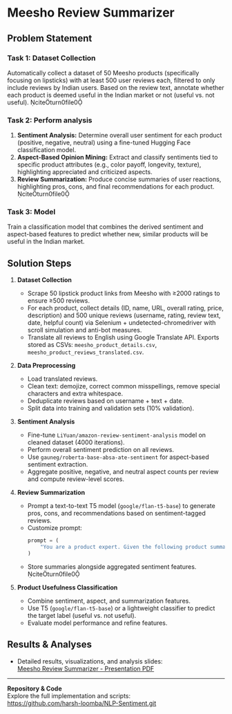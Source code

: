# Meesho Review Summarizer

## Problem Statement

### Task 1: Dataset Collection  
Automatically collect a dataset of 50 Meesho products (specifically focusing on lipsticks) with at least 500 user reviews each, filtered to only include reviews by Indian users. Based on the review text, annotate whether each product is deemed useful in the Indian market or not (useful vs. not useful). citeturn0file0

### Task 2: Perform analysis  
1. **Sentiment Analysis:** Determine overall user sentiment for each product (positive, negative, neutral) using a fine-tuned Hugging Face classification model.  
2. **Aspect-Based Opinion Mining:** Extract and classify sentiments tied to specific product attributes (e.g., color payoff, longevity, texture), highlighting appreciated and criticized aspects.  
3. **Review Summarization:** Produce concise summaries of user reactions, highlighting pros, cons, and final recommendations for each product. citeturn0file0

### Task 3: Model  
Train a classification model that combines the derived sentiment and aspect-based features to predict whether new, similar products will be useful in the Indian market.

## Solution Steps

1. **Dataset Collection**  
   - Scrape 50 lipstick product links from Meesho with ≥2000 ratings to ensure ≥500 reviews.  
   - For each product, collect details (ID, name, URL, overall rating, price, description) and 500 unique reviews (username, rating, review text, date, helpful count) via Selenium + undetected-chromedriver with scroll simulation and anti-bot measures.  
   - Translate all reviews to English using Google Translate API. Exports stored as CSVs: `meesho_product_details.csv`, `meesho_product_reviews_translated.csv`.

2. **Data Preprocessing**  
   - Load translated reviews.  
   - Clean text: demojize, correct common misspellings, remove special characters and extra whitespace.  
   - Deduplicate reviews based on username + text + date.  
   - Split data into training and validation sets (10% validation).

3. **Sentiment Analysis**  
   - Fine-tune `LiYuan/amazon-review-sentiment-analysis` model on cleaned dataset (4000 iterations).  
   - Perform overall sentiment prediction on all reviews.  
   - Use `gauneg/roberta-base-absa-ate-sentiment` for aspect-based sentiment extraction.  
   - Aggregate positive, negative, and neutral aspect counts per review and compute review-level scores.

4. **Review Summarization**  
   - Prompt a text-to-text T5 model (`google/flan-t5-base`) to generate pros, cons, and recommendations based on sentiment-tagged reviews.  
   - Customize prompt:  
     ```python
     prompt = (
         "You are a product expert. Given the following product summary, write a brief analysis with pros, cons, and a final recommendation:\n\n" + text
     )
     ```  
   - Store summaries alongside aggregated sentiment features. citeturn0file0

5. **Product Usefulness Classification**  
   - Combine sentiment, aspect, and summarization features.  
   - Use T5 (`google/flan-t5-base`) or a lightweight classifier to predict the target label (useful vs. not useful).  
   - Evaluate model performance and refine features.

## Results & Analyses

- Detailed results, visualizations, and analysis slides:  
  [Meesho Review Summarizer - Presentation PDF](https://drive.google.com/file/d/1t6_MSQCkmVIQXQFbaFG-yDlfsGyda8Po/view?usp=sharing)

---

**Repository & Code**  
Explore the full implementation and scripts:  
https://github.com/harsh-loomba/NLP-Sentiment.git
